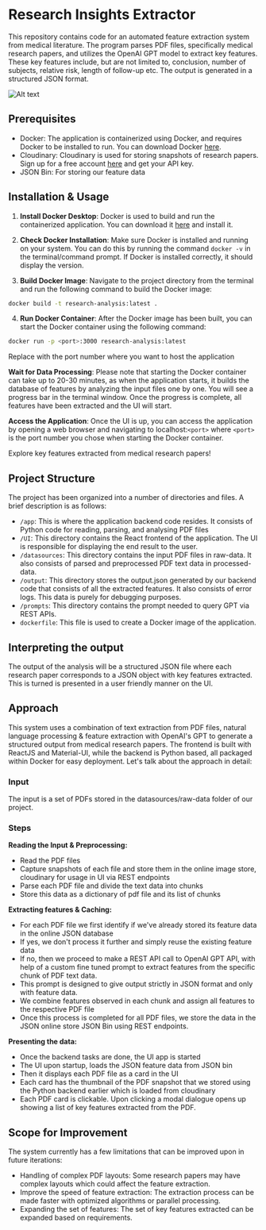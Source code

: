 # Research Insights Extractor

This repository contains code for an automated feature extraction system from medical literature. The program parses PDF files, specifically medical research papers, and utilizes the OpenAI GPT model to extract key features. These key features include, but are not limited to, conclusion, number of subjects, relative risk, length of follow-up etc. The output is generated in a structured JSON format.

![Alt text](./public/sample_image.png?raw=true "Optional Title")

## Prerequisites

- Docker: The application is containerized using Docker, and requires Docker to be installed to run. You can download Docker [here](https://www.docker.com/products/docker-desktop).
- Cloudinary: Cloudinary is used for storing snapshots of research papers. Sign up for a free account [here](https://cloudinary.com/users/register/free) and get your API key.
- JSON Bin: For storing our feature data

## Installation & Usage

1) **Install Docker Desktop**: Docker is used to build and run the containerized application. You can download it [here](https://www.docker.com/products/docker-desktop) and install it.

2) **Check Docker Installation**: Make sure Docker is installed and running on your system. You can do this by running the command `docker -v` in the terminal/command prompt. If Docker is installed correctly, it should display the version.

3) **Build Docker Image**: Navigate to the project directory from the terminal and run the following command to build the Docker image:

```bash
docker build -t research-analysis:latest .
```

4) **Run Docker Container**: After the Docker image has been built, you can start the Docker container using the following command:

```bash
docker run -p <port>:3000 research-analysis:latest
```
Replace <port> with the port number where you want to host the application

**Wait for Data Processing**: Please note that starting the Docker container can take up to 20-30 minutes, as when the application starts, it builds the database of features by analyzing the input files one by one. You will see a progress bar in the terminal window. Once the progress is complete, all features have been extracted and the UI will start.

**Access the Application**: Once the UI is up, you can access the application by opening a web browser and navigating to localhost:`<port>` where `<port>` is the port number you chose when starting the Docker container.

Explore key features extracted from medical research papers!

## Project Structure
The project has been organized into a number of directories and files. A brief description is as follows:

- `/app`: This is where the application backend code resides. It consists of Python code for reading, parsing, and analysing PDF files
- `/UI`: This directory contains the React frontend of the application. The UI is responsible for displaying the end result to the user.
- `/datasources`: This directory contains the input PDF files in raw-data. It also consists of parsed and preprocessed PDF text data in processed-data.
- `/output`: This directory stores the output.json generated by our backend code that consists of all the extracted features. It also consists of error logs. This data is purely for debugging purposes.
- `/prompts`: This directory contains the prompt needed to query GPT via REST APIs.
- `dockerfile`: This file is used to create a Docker image of the application.

## Interpreting the output
The output of the analysis will be a structured JSON file where each research paper corresponds to a JSON object with key features extracted. This is turned is presented in a user friendly manner on the UI.

## Approach
This system uses a combination of text extraction from PDF files, natural language processing & feature extraction with OpenAI's GPT to generate a structured output from medical research papers. The frontend is built with ReactJS and Material-UI, while the backend is Python based, all packaged within Docker for easy deployment. Let's talk about the approach in detail:

### Input
The input is a set of PDFs stored in the datasources/raw-data folder of our project.

### Steps
**Reading the Input & Preprocessing:**

- Read the PDF files
- Capture snapshots of each file and store them in the online image store, cloudinary for usage in UI via REST endpoints
- Parse each PDF file and divide the text data into chunks
- Store this data as a dictionary of pdf file and its list of chunks

**Extracting features & Caching:**

- For each PDF file we first identify if we've already stored its feature data in the online JSON database
- If yes, we don't process it further and simply reuse the existing feature data
- If no, then we proceed to make a REST API call to OpenAI GPT API, with help of a custom fine tuned prompt to extract features from the specific chunk of PDF text data.
- This prompt is designed to give output strictly in JSON format and only with feature data.
- We combine features observed in each chunk and assign all features to the respective PDF file
- Once this process is completed for all PDF files, we store the data in the JSON online store JSON Bin using REST endpoints.

**Presenting the data:**

- Once the backend tasks are done, the UI app is started
- The UI upon startup, loads the JSON feature data from JSON bin
- Then it displays each PDF file as a card in the UI
- Each card has the thumbnail of the PDF snapshot that we stored using the Python backend earlier which is loaded from cloudinary
- Each PDF card is clickable. Upon clicking a modal dialogue opens up showing a list of key features extracted from the PDF.


## Scope for Improvement
The system currently has a few limitations that can be improved upon in future iterations:

- Handling of complex PDF layouts: Some research papers may have complex layouts which could affect the feature extraction.
- Improve the speed of feature extraction: The extraction process can be made faster with optimized algorithms or parallel processing.
- Expanding the set of features: The set of key features extracted can be expanded based on requirements.
